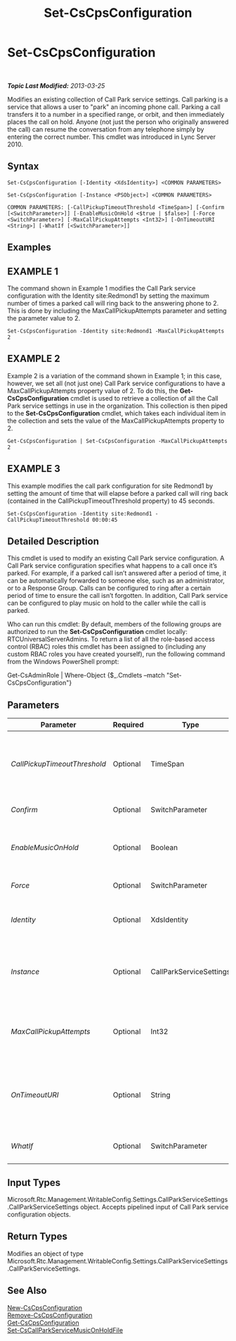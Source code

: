 ﻿---
title: Set-CsCpsConfiguration
TOCTitle: Set-CsCpsConfiguration
ms:assetid: 9c2c0ad1-12f8-47b6-a7ec-60d91c9685bf
ms:mtpsurl: https://technet.microsoft.com/en-us/library/Gg412721(v=OCS.15)
ms:contentKeyID: 48184981
ms.date: 07/23/2014
mtps_version: v=OCS.15
---

<div data-xmlns="http://www.w3.org/1999/xhtml">

<div class="topic" data-xmlns="http://www.w3.org/1999/xhtml" data-msxsl="urn:schemas-microsoft-com:xslt" data-cs="http://msdn.microsoft.com/en-us/">

<div data-asp="http://msdn2.microsoft.com/asp">

# Set-CsCpsConfiguration

</div>

<div id="mainSection">

<div id="mainBody">

<span> </span>

_**Topic Last Modified:** 2013-03-25_

Modifies an existing collection of Call Park service settings. Call parking is a service that allows a user to "park" an incoming phone call. Parking a call transfers it to a number in a specified range, or orbit, and then immediately places the call on hold. Anyone (not just the person who originally answered the call) can resume the conversation from any telephone simply by entering the correct number. This cmdlet was introduced in Lync Server 2010.

<div>

## Syntax

    Set-CsCpsConfiguration [-Identity <XdsIdentity>] <COMMON PARAMETERS>

    Set-CsCpsConfiguration [-Instance <PSObject>] <COMMON PARAMETERS>

    COMMON PARAMETERS: [-CallPickupTimeoutThreshold <TimeSpan>] [-Confirm [<SwitchParameter>]] [-EnableMusicOnHold <$true | $false>] [-Force <SwitchParameter>] [-MaxCallPickupAttempts <Int32>] [-OnTimeoutURI <String>] [-WhatIf [<SwitchParameter>]]

</div>

<div>

## Examples

<div>

## EXAMPLE 1

The command shown in Example 1 modifies the Call Park service configuration with the Identity site:Redmond1 by setting the maximum number of times a parked call will ring back to the answering phone to 2. This is done by including the MaxCallPickupAttempts parameter and setting the parameter value to 2.

    Set-CsCpsConfiguration -Identity site:Redmond1 -MaxCallPickupAttempts 2

</div>

<div>

## EXAMPLE 2

Example 2 is a variation of the command shown in Example 1; in this case, however, we set all (not just one) Call Park service configurations to have a MaxCallPickupAttempts property value of 2. To do this, the **Get-CsCpsConfiguration** cmdlet is used to retrieve a collection of all the Call Park service settings in use in the organization. This collection is then piped to the **Set-CsCpsConfiguration** cmdlet, which takes each individual item in the collection and sets the value of the MaxCallPickupAttempts property to 2.

    Get-CsCpsConfiguration | Set-CsCpsConfiguration -MaxCallPickupAttempts 2

</div>

<div>

## EXAMPLE 3

This example modifies the call park configuration for site Redmond1 by setting the amount of time that will elapse before a parked call will ring back (contained in the CallPickupTimeoutThreshold property) to 45 seconds.

    Set-CsCpsConfiguration -Identity site:Redmond1 -CallPickupTimeoutThreshold 00:00:45

</div>

</div>

<div>

## Detailed Description

This cmdlet is used to modify an existing Call Park service configuration. A Call Park service configuration specifies what happens to a call once it’s parked. For example, if a parked call isn’t answered after a period of time, it can be automatically forwarded to someone else, such as an administrator, or to a Response Group. Calls can be configured to ring after a certain period of time to ensure the call isn’t forgotten. In addition, Call Park service can be configured to play music on hold to the caller while the call is parked.

Who can run this cmdlet: By default, members of the following groups are authorized to run the **Set-CsCpsConfiguration** cmdlet locally: RTCUniversalServerAdmins. To return a list of all the role-based access control (RBAC) roles this cmdlet has been assigned to (including any custom RBAC roles you have created yourself), run the following command from the Windows PowerShell prompt:

Get-CsAdminRole | Where-Object {$\_.Cmdlets –match "Set-CsCpsConfiguration"}

</div>

<div>

## Parameters


<table>
<colgroup>
<col style="width: 25%" />
<col style="width: 25%" />
<col style="width: 25%" />
<col style="width: 25%" />
</colgroup>
<thead>
<tr class="header">
<th>Parameter</th>
<th>Required</th>
<th>Type</th>
<th>Description</th>
</tr>
</thead>
<tbody>
<tr class="odd">
<td><p><em>CallPickupTimeoutThreshold</em></p></td>
<td><p>Optional</p></td>
<td><p>TimeSpan</p></td>
<td><p>The amount of time that will elapse after a call has been parked before it will ring back to the phone on which the call was answered.</p>
<p>This must be entered in the format hh:mm:ss (hh = hours, mm = minutes, ss = seconds)</p>
<p>Minimum Value: 10 seconds (00:00:10); Maximum Value: 10 minutes (00:10:00)</p></td>
</tr>
<tr class="even">
<td><p><em>Confirm</em></p></td>
<td><p>Optional</p></td>
<td><p>SwitchParameter</p></td>
<td><p>Prompts you for confirmation before executing the command.</p></td>
</tr>
<tr class="odd">
<td><p><em>EnableMusicOnHold</em></p></td>
<td><p>Optional</p></td>
<td><p>Boolean</p></td>
<td><p>Determines whether music plays for the caller while a call is parked.</p>
<p>Lync Server ships with a default Music on Hold file. You can change this file (thereby changing the music the caller hears while parked) with the <strong>Set-CsCallParkServiceMusicOnHoldFile</strong> cmdlet.</p></td>
</tr>
<tr class="even">
<td><p><em>Force</em></p></td>
<td><p>Optional</p></td>
<td><p>SwitchParameter</p></td>
<td><p>Suppresses any confirmation prompts that would otherwise be displayed before making changes.</p></td>
</tr>
<tr class="odd">
<td><p><em>Identity</em></p></td>
<td><p>Optional</p></td>
<td><p>XdsIdentity</p></td>
<td><p>A unique identifier of the configuration you want to modify. The Identity specifies the scope at which the configuration is applied, either Global or a specific site (in the format site:&lt;sitename&gt;, such as site:Redmond).</p></td>
</tr>
<tr class="even">
<td><p><em>Instance</em></p></td>
<td><p>Optional</p></td>
<td><p>CallParkServiceSettings</p></td>
<td><p>An object reference to a Call Park service configuration object, of type Microsoft.Rtc.Management.WritableConfig.Settings.CallParkServiceSettings.CallParkServiceSettings. This object can be retrieved by calling the <strong>Get-CsCpsConfiguration</strong> cmdlet. The object can then be changed and the changes saved by passing the object back to the <strong>Set-CsCpsConfiguration</strong> cmdlet in this parameter.</p></td>
</tr>
<tr class="odd">
<td><p><em>MaxCallPickupAttempts</em></p></td>
<td><p>Optional</p></td>
<td><p>Int32</p></td>
<td><p>The number of times a parked call will ring back to the answering phone before giving up and forwarding the call to the fallback Uniform Resource Identifier (URI). The fallback URI is set with the OnTimeoutURI parameter.</p>
<p>Minimum Value: 1; Maximum Value: 10</p></td>
</tr>
<tr class="even">
<td><p><em>OnTimeoutURI</em></p></td>
<td><p>Optional</p></td>
<td><p>String</p></td>
<td><p>The SIP address of the user or Response Group to which unanswered parked calls will be routed. The parked call will be routed after the number of ringbacks defined with the MaxCallPickupAttempts parameter. If that parameter is set to Null, the OnTimeoutURI will be ignored and the parked call will be disconnected after unsuccessful ringback attempts.</p>
<p>Values must be SIP URIs, beginning with the string sip:. For example, sip:rgs1@litwareinc.com.</p></td>
</tr>
<tr class="odd">
<td><p><em>WhatIf</em></p></td>
<td><p>Optional</p></td>
<td><p>SwitchParameter</p></td>
<td><p>Describes what would happen if you executed the command without actually executing the command.</p></td>
</tr>
</tbody>
</table>


</div>

<div>

## Input Types

Microsoft.Rtc.Management.WritableConfig.Settings.CallParkServiceSettings.CallParkServiceSettings object. Accepts pipelined input of Call Park service configuration objects.

</div>

<div>

## Return Types

Modifies an object of type Microsoft.Rtc.Management.WritableConfig.Settings.CallParkServiceSettings.CallParkServiceSettings.

</div>

<div>

## See Also


[New-CsCpsConfiguration](new-cscpsconfiguration.md)  
[Remove-CsCpsConfiguration](remove-cscpsconfiguration.md)  
[Get-CsCpsConfiguration](get-cscpsconfiguration.md)  
[Set-CsCallParkServiceMusicOnHoldFile](set-cscallparkservicemusiconholdfile.md)  
  

</div>

</div>

<span> </span>

</div>

</div>

</div>

